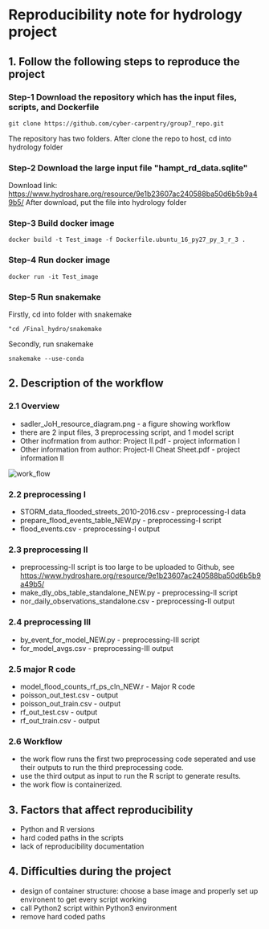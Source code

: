 # Reproducibility note for hydrology project


## 1. Follow the following steps to reproduce the project

### Step-1 Download the repository which has the input files, scripts, and Dockerfile
```
git clone https://github.com/cyber-carpentry/group7_repo.git
```
The repository has two folders. After clone the repo to host, cd into hydrology folder

### Step-2 Download the large input file "hampt_rd_data.sqlite"
Download link:
https://www.hydroshare.org/resource/9e1b23607ac240588ba50d6b5b9a49b5/
After download, put the file into hydrology folder

### Step-3 Build docker image
```
docker build -t Test_image -f Dockerfile.ubuntu_16_py27_py_3_r_3 .
```
### Step-4 Run docker image
```
docker run -it Test_image
```
### Step-5 Run snakemake 
Firstly, cd into folder with snakemake
```
"cd /Final_hydro/snakemake
```
Secondly, run snakemake
```
snakemake --use-conda
```

## 2. Description of the workflow
### 2.1 Overview
- sadler_JoH_resource_diagram.png - a figure showing workflow
- there are 2 input files, 3 preprocessing script, and 1 model script
- Other inofrmation from author: Project II.pdf - project information I
- Other information from author: Project-II Cheat Sheet.pdf - project information II

![work_flow](https://github.com/cyber-carpentry/group7_repo/blob/master/hydrology/sadler_JoH_resource_diagram.png)


### 2.2 preprocessing I
- STORM_data_flooded_streets_2010-2016.csv - preprocessing-I data
- prepare_flood_events_table_NEW.py - preprocessing-I script
- flood_events.csv - preprocessing-I output

### 2.3 preprocessing II
- preprocessing-II script is too large to be uploaded to Github, see https://www.hydroshare.org/resource/9e1b23607ac240588ba50d6b5b9a49b5/
- make_dly_obs_table_standalone_NEW.py - preprocessing-II script
- nor_daily_observations_standalone.csv - preprocessing-II output

### 2.4 preprocessing III
- by_event_for_model_NEW.py - preprocessing-III script
- for_model_avgs.csv - preprocessing-III output

### 2.5 major R code
- model_flood_counts_rf_ps_cln_NEW.r - Major R code
- poisson_out_test.csv - output
- poisson_out_train.csv - output
- rf_out_test.csv - output
- rf_out_train.csv - output

### 2.6 Workflow
- the work flow runs the first two preprocessing code seperated and use their outputs to run the third preprocessing code.
- use the third output as input to run the R script to generate results.
- the work flow is containerized.

 ## 3. Factors that affect reproducibility
- Python and R versions
- hard coded paths in the scripts
- lack of reproducibility documentation

 ## 4. Difficulties during the project
 - design of container structure: choose a base image and properly set up environent to get every script working
 - call Python2 script within Python3 environment
 - remove hard coded paths
